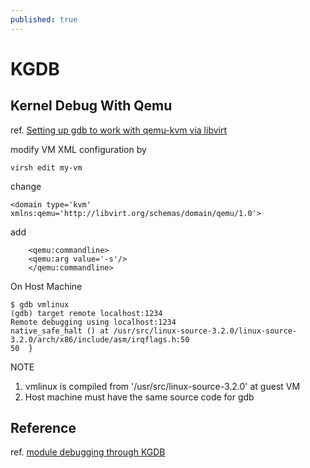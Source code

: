 ```yaml
---
published: true
---
```


# KGDB

## Kernel Debug With Qemu
ref. [Setting up gdb to work with qemu-kvm via libvirt](http://gymnasmata.wordpress.com/2010/12/02/setting-up-gdb-to-work-with-qemu-kvm-via-libvirt/)

modify VM XML configuration by

    virsh edit my-vm

change
    
    <domain type='kvm' xmlns:qemu='http://libvirt.org/schemas/domain/qemu/1.0'>
    
add

        <qemu:commandline>
        <qemu:arg value='-s'/>
        </qemu:commandline>

On Host Machine

    $ gdb vmlinux 
    (gdb) target remote localhost:1234
    Remote debugging using localhost:1234
    native_safe_halt () at /usr/src/linux-source-3.2.0/linux-source-3.2.0/arch/x86/include/asm/irqflags.h:50
    50	}

NOTE
1. vmlinux is compiled from '/usr/src/linux-source-3.2.0' at guest VM
2. Host machine must have the same source code for gdb

## Reference
ref. [module debugging through KGDB](http://stackoverflow.com/questions/6260927/module-debugging-through-kgdb)